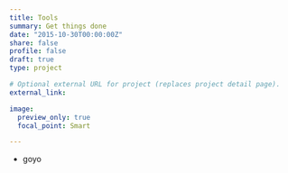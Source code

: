 ```yaml
---
title: Tools
summary: Get things done
date: "2015-10-30T00:00:00Z"
share: false
profile: false
draft: true
type: project

# Optional external URL for project (replaces project detail page).
external_link:

image:
  preview_only: true
  focal_point: Smart

---
```


- goyo
